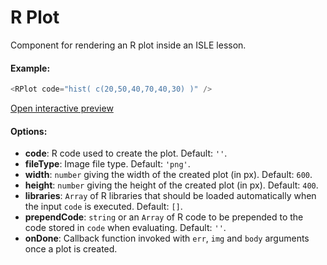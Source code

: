 # R Plot

Component for rendering an R plot inside an ISLE lesson.

#### Example:

``` js
<RPlot code="hist( c(20,50,40,70,40,30) )" />
```

[Open interactive preview](https://isle.heinz.cmu.edu/components/r-plot/)

#### Options:

* __code__: R code used to create the plot. Default: `''`.
* __fileType__: Image file type. Default: `'png'`.
* __width__: `number` giving the width of the created plot (in px). Default: `600`.
* __height__: `number` giving the height of the created plot (in px). Default: `400`.
* __libraries__: `Array` of R libraries that should be loaded automatically when the input `code` is executed. Default: `[]`.
* __prependCode__: `string` or an `Array` of R code to be prepended to the code stored in `code` when evaluating. Default: `''`.
* __onDone__: Callback function invoked with `err`, `img` and `body` arguments once a plot is created.
